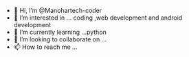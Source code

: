- 👋 Hi, I’m @Manohartech-coder
- 👀 I’m interested in ... coding ,web development and android development
- 🌱 I’m currently learning ...python 
- 💞️ I’m looking to collaborate on ...
- 📫 How to reach me ...

<!---
Manohartech-coder/Manohartech-coder is a ✨ special ✨ repository because its `README.md` (this file) appears on your GitHub profile.
You can click the Preview link to take a look at your changes.
--->
